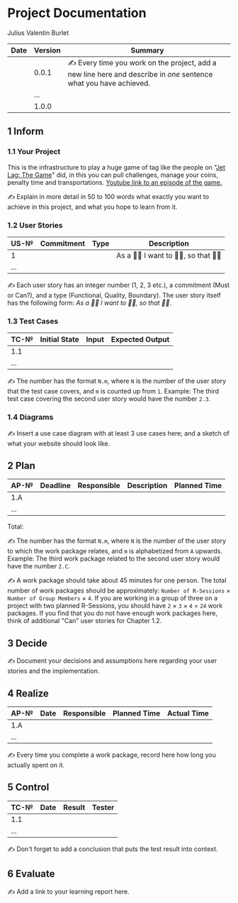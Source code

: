 # Project Documentation

Julius Valentin Burlet

| Date | Version | Summary                                                                                                           |
| ---- | ------- | ----------------------------------------------------------------------------------------------------------------- |
|      | 0.0.1   | ✍️ Every time you work on the project, add a new line here and describe in *one* sentence what you have achieved. |
|      | ...     |                                                                                                                   |
|      | 1.0.0   |                                                                                                                   |

## 1 Inform

### 1.1 Your Project

This is the infrastructure to play a huge game of tag like the people on "[Jet Lag: The Game](https://www.youtube.com/@jetlagthegame)" did, in this you can pull challenges, manage your coins, penalty time and transportations.  [Youtube link to an episode of the game.](https://www.youtube.com/watch?v=q2tJqO6nCSc)

✍️ Explain in more detail in 50 to 100 words what exactly you want to achieve in this project, and what you hope to learn from it.

### 1.2 User Stories

| US-№ | Commitment | Type | Description                               |
| ---- | ---------- | ---- | ----------------------------------------- |
| 1    |            |      | As a 🤷‍♂️ I want to 🤷‍♂️, so that 🤷‍♂️ |
| ...  |            |      |                                           |

✍️ Each user story has an integer number (1, 2, 3 etc.), a commitment (Must or Can?), and a type (Functional, Quality, Boundary). The user story itself has the following form: *As a 🤷‍♂️ I want to 🤷‍♂️, so that 🤷‍♂️*.

### 1.3 Test Cases



| TC-№ | Initial State | Input | Expected Output |
| ---- | ------------- | ----- | --------------- |
| 1.1  |               |       |                 |
| ...  |               |       |                 |

✍️ The number has the format `N.m`, where `N` is the number of the user story that the test case covers, and `m` is counted up from `1`. Example: The third test case covering the second user story would have the number `2.3`.

### 1.4 Diagrams

✍️ Insert a use case diagram with at least 3 use cases here; and a sketch of what your website should look like.

## 2 Plan

| AP-№ | Deadline | Responsible | Description | Planned Time |
| ---- | -------- | ----------- | ----------- | ------------ |
| 1.A  |          |             |             |              |
| ...  |          |             |             |              |

Total:

✍️ The number has the format `N.m`, where `N` is the number of the user story to which the work package relates, and `m` is alphabetized from `A` upwards. Example: The third work package related to the second user story would have the number `2.C`.

✍️ A work package should take about 45 minutes for one person. The total number of work packages should be approximately: `Number of R-Sessions` × `Number of Group Members` × `4`. If you are working in a group of three on a project with two planned R-Sessions, you should have `2` × `3` × `4` = `24` work packages. If you find that you do not have enough work packages here, think of additional "Can" user stories for Chapter 1.2.

## 3 Decide

✍️ Document your decisions and assumptions here regarding your user stories and the implementation.

## 4 Realize

| AP-№ | Date | Responsible | Planned Time | Actual Time |
| ---- | ---- | ----------- | ------------ | ----------- |
| 1.A  |      |             |              |             |
| ...  |      |             |              |             |

✍️ Every time you complete a work package, record here how long you actually spent on it.

## 

## 5 Control

| TC-№ | Date | Result | Tester |
| ---- | ---- | ------ | ------ |
| 1.1  |      |        |        |
| ...  |      |        |        |

✍️ Don't forget to add a conclusion that puts the test result into context.

## 6 Evaluate

✍️ Add a link to your learning report here.
